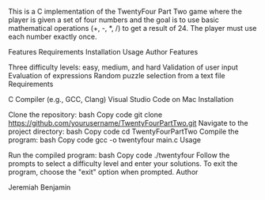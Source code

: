 This is a C implementation of the TwentyFour Part Two game where the player is given a set of four numbers and the goal is to use basic mathematical operations (+, -, *, /) to get a result of 24. The player must use each number exactly once.

Features
Requirements
Installation
Usage
Author
Features

Three difficulty levels: easy, medium, and hard
Validation of user input
Evaluation of expressions
Random puzzle selection from a text file
Requirements

C Compiler (e.g., GCC, Clang)
Visual Studio Code on Mac
Installation

Clone the repository:
bash
Copy code
git clone https://github.com/yourusername/TwentyFourPartTwo.git
Navigate to the project directory:
bash
Copy code
cd TwentyFourPartTwo
Compile the program:
bash
Copy code
gcc -o twentyfour main.c
Usage

Run the compiled program:
bash
Copy code
./twentyfour
Follow the prompts to select a difficulty level and enter your solutions.
To exit the program, choose the "exit" option when prompted.
Author

Jeremiah Benjamin
